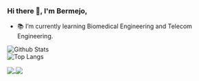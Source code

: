 ### Hi there 👋, I'm Bermejo,

- 📚 I’m currently learning Biomedical Engineering and Telecom Engineering. 

![Github Stats](https://github-readme-stats.vercel.app/api?username=bermejo4&count_private=true&show_icons=true&theme=dark)<br>
![Top Langs](https://github-readme-stats.vercel.app/api/top-langs/?username=bermejo4&hide=TeX,html,scss&layout=compact&theme=github_dark)

<a href="https://github.com/bermejo4/github-readme-stats">
  <img align="center" src="https://github-readme-stats.vercel.app/api/pin/?username=bermejo4&repo=IoT_Medical_Device" />
</a>
<a href="https://github.com/anuraghazra/convoychat">
  <img align="center" src="https://github-readme-stats.vercel.app/api/pin/?username=bermejo4&repo=convoychat" />
</a>
